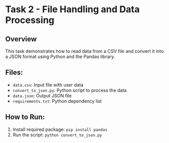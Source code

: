 # Task 2 - File Handling and Data Processing

## Overview
This task demonstrates how to read data from a CSV file and convert it into a JSON format using Python and the Pandas library.

## Files:
- `data.csv`: Input file with user data
- `convert_to_json.py`: Python script to process the data
- `data.json`: Output JSON file
- `requirements.txt`: Python dependency list

## How to Run:
1. Install required package: `pip install pandas`
2. Run the script: `python convert_to_json.py`
